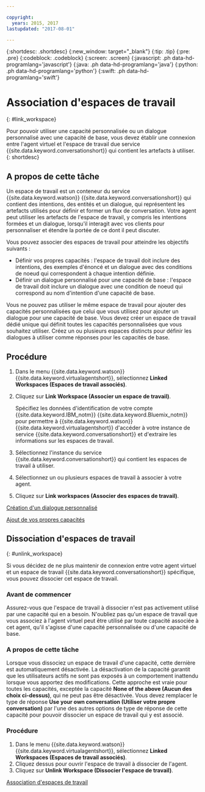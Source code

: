 ```yaml
---

copyright:
  years: 2015, 2017
lastupdated: "2017-08-01"

---
```


{:shortdesc: .shortdesc}
{:new_window: target="_blank"}
{:tip: .tip}
{:pre: .pre}
{:codeblock: .codeblock}
{:screen: .screen}
{:javascript: .ph data-hd-programlang='javascript'}
{:java: .ph data-hd-programlang='java'}
{:python: .ph data-hd-programlang='python'}
{:swift: .ph data-hd-programlang='swift'}

# Association d'espaces de travail
{: #link_workspace}

Pour pouvoir utiliser une capacité personnalisée ou un dialogue personnalisé avec une capacité de base, vous devez établir une connexion entre l'agent virtuel et l'espace de travail due service {{site.data.keyword.conversationshort}} qui contient les artefacts à utiliser.
{: shortdesc}

## A propos de cette tâche

Un espace de travail est un conteneur du service {{site.data.keyword.watson}} {{site.data.keyword.conversationshort}} qui contient des intentions, des entités et un dialogue, qui représentent les artefacts utilisés pour définir et former un flux de conversation. Votre agent peut utiliser les artefacts de l'espace de travail, y compris les intentions formées et un dialogue, lorsqu'il interagit avec vos clients pour personnaliser et étendre la portée de ce dont il peut discuter.

Vous pouvez associer des espaces de travail pour atteindre les objectifs suivants : 

 - Définir vos propres capacités : l'espace de travail doit inclure des intentions, des exemples d'énoncé et un dialogue avec des conditions de noeud qui correspondent à chaque intention définie.  
 - Définir un dialogue personnalisé pour une capacité de base : l'espace de travail doit inclure un dialogue avec une condition de noeud qui correspond au nom d'intention d'une capacité de base. 

Vous ne pouvez pas utiliser le même espace de travail pour ajouter des capacités personnalisées que celui que vous utilisez pour ajouter un dialogue pour une capacité de base. Vous devez créer un espace de travail dédié unique qui définit toutes les capacités personnalisées que vous souhaitez utiliser. Créez un ou plusieurs espaces distincts pour définir les dialogues à utiliser comme réponses pour les capacités de base.

## Procédure

1. Dans le menu {{site.data.keyword.watson}} {{site.data.keyword.virtualagentshort}}, sélectionnez **Linked Workspaces (Espaces de travail associés)**.
1. Cliquez sur **Link Workspace (Associer un espace de travail)**.

    Spécifiez les données d'identification de votre compte {{site.data.keyword.IBM_notm}} {{site.data.keyword.Bluemix_notm}} pour permettre à {{site.data.keyword.watson}} {{site.data.keyword.virtualagentshort}} d'accéder à votre instance de service {{site.data.keyword.conversationshort}} et d'extraire les informations sur les espaces de travail. 

1. Sélectionnez l'instance du service {{site.data.keyword.conversationshort}} qui contient les espaces de travail à utiliser.
1. Sélectionnez un ou plusieurs espaces de travail à associer à votre agent.
1. Cliquez sur **Link workspaces (Associer des espaces de travail)**.

[Création d'un dialogue personnalisé](/docs/services/virtual-agent/personalize.html#custom_dialog)

[Ajout de vos propres capacités](/docs/services/virtual-agent/personalize.html#add_custom_capabilities)

## Dissociation d'espaces de travail
{: #unlink_workspace}

Si vous décidez de ne plus maintenir de connexion entre votre agent virtuel et un espace de travail {{site.data.keyword.conversationshort}} spécifique, vous pouvez dissocier cet espace de travail.

### Avant de commencer

Assurez-vous que l'espace de travail à dissocier n'est pas activement utilisé par une capacité qui en a besoin. N'oubliez pas qu'un espace de travail que vous associez à l'agent virtuel peut être utilisé par toute capacité associée à cet agent, qu'il s'agisse d'une capacité personnalisée ou d'une capacité de base. 

### A propos de cette tâche

Lorsque vous dissociez un espace de travail d'une capacité, cette dernière est automatiquement désactivée. La désactivation de la capacité garantit que les utilisateurs actifs ne sont pas exposés à un comportement inattendu lorsque vous apportez des modifications. Cette approche est vraie pour toutes les capacités, exceptée la capacité **None of the above (Aucun des choix ci-dessus)**, qui ne peut pas être désactivée. Vous devez remplacer le type de réponse **Use your own conversation (Utiliser votre propre conversation)** par l'une des autres options de type de réponse de cette capacité pour pouvoir dissocier un espace de travail qui y est associé. 

### Procédure

1. Dans le menu {{site.data.keyword.watson}} {{site.data.keyword.virtualagentshort}}, sélectionnez **Linked Workspaces (Espaces de travail associés)**.
1. Cliquez dessus pour ouvrir l'espace de travail à dissocier de l'agent.
1. Cliquez sur **Unlink Workspace (Dissocier l'espace de travail)**.

[Association d'espaces de travail](/docs/services/virtual-agent/link_workspace.html)


